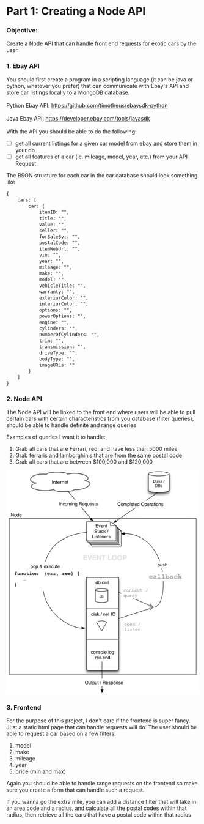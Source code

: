 # Part 1: Creating a Node API

### Objective:
Create a Node API that can handle front end requests for exotic cars by the user.

### 1. Ebay API
You should first create a program in a scripting language (it can be java or python, whatever you prefer) that can communicate with Ebay's API and store car listings locally to a MongoDB database.
<br><br>
Python Ebay API: <https://github.com/timotheus/ebaysdk-python>
<br><br>
Java Ebay API:
<https://developer.ebay.com/tools/javasdk>
<br><br>
With the API you should be able to do the following:
- [ ] get all current listings for a given car model from ebay and store them in your db
- [ ] get all features of a car (ie. mileage, model, year, etc.) from your API Request

The BSON structure for each car in the car database should look something like

```
{
    cars: [
        car: {
            itemID: "",
        	title: "",
        	value: "",
        	seller: "",
        	forSaleBy;: "",
        	postalCode: "",
        	itemWebUrl: "",
        	vin: "",
        	year: "",
        	mileage: "",
        	make: "",
        	model: "",
        	vehicleTitle: "",
        	warranty: "",
        	exteriorColor: "",
        	interiorColor: "",
        	options: "",
        	powerOptions: "",
        	engine: "",
        	cylinders: "",
        	numberOfCylinders: "",
        	trim: "",
        	transmission: "",
        	driveType: "",
        	bodyType: "",
        	imageURLs: ""
        }
    ]
}
```

### 2. Node API


The Node API will be linked to the front end where users will be able to pull certain cars with certain characteristics from you database (filter queries), should be able to handle definite and range queries

Examples of queries I want it to handle:
1. Grab all cars that are Ferrari, red, and have less than 5000 miles
2. Grab ferraris and lamborghinis that are from the same postal code
3. Grab all cars that are between $100,000 and $120,000

![diagram](.\nodeDiagram.png)

### 3. Frontend

For the purpose of this project, I don't care if the frontend is super fancy. Just a static html page that can handle requests will do. The user should be able to request a car based on a few filters:

1. model
2. make
3. mileage
4. year
5. price (min and max)

Again you should be able to handle range requests on the frontend so make sure you create a form that can handle such a request.

If you wanna go the extra mile, you can add a distance filter that will take in an area code and a radius, and calculate all the postal codes within that radius, then retrieve all the cars that have a postal code within that radius
